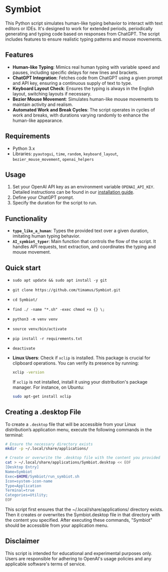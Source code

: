 # Symbiot

This Python script simulates human-like typing behavior to interact with text editors or IDEs. It's designed to work for extended periods, periodically generating and typing code based on responses from ChatGPT. The script includes features to ensure realistic typing patterns and mouse movements.

## Features
- **Human-like Typing**: Mimics real human typing with variable speed and pauses, including specific delays for new lines and brackets.
- **ChatGPT Integration**: Fetches code from ChatGPT using a given prompt and API key, ensuring a continuous supply of text to type.
- **Keyboard Layout Check**: Ensures the typing is always in the English layout, switching layouts if necessary.
- **Bezier Mouse Movement**: Simulates human-like mouse movements to maintain activity and realism.
- **Automated Work and Break Cycles**: The script operates in cycles of work and breaks, with durations varying randomly to enhance the human-like appearance.

## Requirements
- Python 3.x
- Libraries: `pyautogui`, `time`, `random`, `keyboard_layout`, `bezier_mouse_movement`, `openai_helpers`

## Usage
1. Set your OpenAI API key as an environment variable `OPENAI_API_KEY`. Detailed instructions can be found in our [installation guide](docs/OpenAI_Env_Setup.md).
2. Define your ChatGPT prompt.
3. Specify the duration for the script to run.

## Functionality
- **`type_like_a_human`**: Types the provided text over a given duration, imitating human typing behavior.
- **`AI_symbiot_typer`**: Main function that controls the flow of the script. It handles API requests, text extraction, and coordinates the typing and mouse movement.

## Quick start
- `sudo apt update && sudo apt install -y git`
- `git clone https://github.com/timamus/Symbiot.git`
- `cd Symbiot/`
- `find ./ -name "*.sh" -exec chmod +x {} \;`
- `python3 -m venv venv`
- `source venv/bin/activate`
- `pip install -r requirements.txt`
- `deactivate`

- **Linux Users**: Check if `xclip` is installed. This package is crucial for clipboard operations. You can verify its presence by running:
  
  ```bash
  xclip -version
  ```

  If `xclip` is not installed, install it using your distribution's package manager. For instance, on Ubuntu:

  ```bash
  sudo apt-get install xclip
  ```

## Creating a .desktop File
To create a `.desktop` file that will be accessible from your Linux distribution’s application menu, execute the following commands in the terminal:

```bash
# Ensure the necessary directory exists
mkdir -p ~/.local/share/applications/

# Create or overwrite the .desktop file with the content you provided
cat > ~/.local/share/applications/Symbiot.desktop << EOF
[Desktop Entry]
Name=Symbiot
Exec=$HOME/Symbiot/run_symbiot.sh
Icon=system-icon-name
Type=Application
Terminal=true
Categories=Utility;
EOF
```

This script first ensures that the ~/.local/share/applications/ directory exists. Then it creates or overwrites the Symbiot.desktop file in that directory with the content you specified. After executing these commands, "Symbiot" should be accessible from your application menu.

## Disclaimer
This script is intended for educational and experimental purposes only. Users are responsible for adhering to OpenAI's usage policies and any applicable software's terms of service.